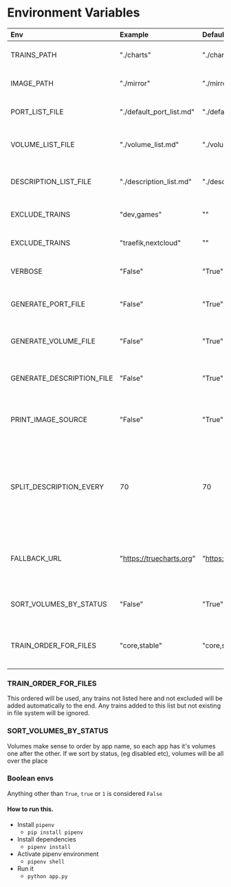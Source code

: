 # Environment Variables

| Env                       | Example                  | Default                        | Description                                                                                               |
| :------------------------ | :----------------------- | :----------------------------- | :-------------------------------------------------------------------------------------------------------- |
| TRAINS_PATH               | "./charts"               | "./charts"                     | Path where trains are stored                                                                              |
| IMAGE_PATH                | "./mirror"               | "./mirror"                     | Path where "mirror" is stored                                                                            |
| PORT_LIST_FILE            | "./default_port_list.md" | "./default_port_list.md"       | Name and path of the port list file                                                                       |
| VOLUME_LIST_FILE          | "./volume_list.md"       | "./volume_list.md"             | Name and path of the volume list file                                                                     |
| DESCRIPTION_LIST_FILE     | "./description_list.md"  | "./description_list.md"        | Name and path of the description list file                                                                |
| EXCLUDE_TRAINS            | "dev,games"              | ""                             | List of excluded trains                                                                                   |
| EXCLUDE_TRAINS            | "traefik,nextcloud"      | ""                             | List of excluded apps                                                                                     |
| VERBOSE                   | "False"                  | "True"                         | Print Verbose Output                                                                                      |
| GENERATE_PORT_FILE        | "False"                  | "True"                         | Set to false to NOT generate a file                                                                       |
| GENERATE_VOLUME_FILE      | "False"                  | "True"                         | Set to false to NOT generate a file                                                                       |
| GENERATE_DESCRIPTION_FILE | "False"                  | "True"                         | Set to false to NOT generate a file                                                                       |
| PRINT_IMAGE_SOURCE        | "False"                  | "True"                         | Set to false to NOT print the image source                                                                |
| SPLIT_DESCRIPTION_EVERY   | 70                       | 70                             | Split description into lines every n character.<br />If character is not " ", it will do on the nearest " " |
| FALLBACK_URL              | "https://truecharts.org" | "https://truecharts.org"       | # URL to return if the URL we are trying to get does not exist                                            |
| SORT_VOLUMES_BY_STATUS    | "False"                  | "True"                         | Set to false to NOT generate a file                                                                       |
| TRAIN_ORDER_FOR_FILES     | "core,stable"            | "core,stable,dependency,games" | Order of trains which will appear in the files                                                            |

### TRAIN_ORDER_FOR_FILES

This ordered will be used, any trains not listed here and not excluded will be added automatically to the end. Any trains added to this list but not existing in file system will be ignored.

### SORT_VOLUMES_BY_STATUS

Volumes make sense to order by app name, so each app has it's volumes one after the other. If we sort by status, (eg disabled etc), volumes will be all over the place

### Boolean envs

Anything other than `True`, `true` or `1` is considered `False`

#### How to run this.

- Install `pipenv`
  - `pip install pipenv`
- Install dependencies
  - `pipenv install`
- Activate pipenv environment
  - `pipenv shell`
- Run it
  - `python app.py`
